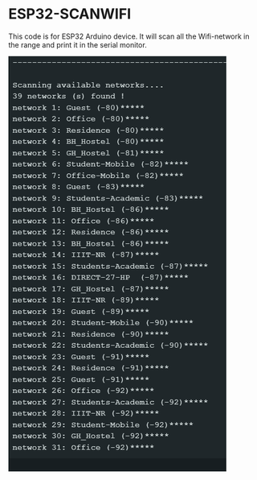 # ESP32-SCANWIFI
This code is for ESP32 Arduino device. It will scan all the Wifi-network in the range and print it in the serial monitor.

 ![image](https://github.com/NITRR-Vivek/ESP32-SCANWIFI/blob/dbe91efe06389480ffc21073f0aff23c5a1e2162/Screenshot%202023-06-30%20153221.png)

